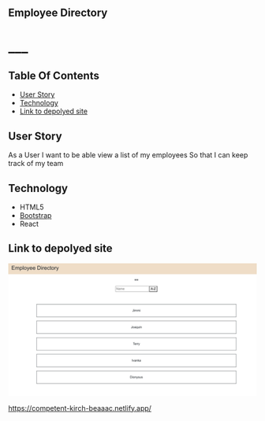 ## Employee Directory
<h1> ___ </h1>

## Table Of Contents
- [User Story](#User-Story)
- [Technology](#Technology)
- [Link to depolyed site](#Link-to-depolyed-site)

## User Story
As a User 
I want to be able view a list of my employees
So that I can keep track of my team

## Technology
* HTML5
* [Bootstrap](https://bulma.io/)
* React

## Link to depolyed site
![picture](/screen.png)

https://competent-kirch-beaaac.netlify.app/
